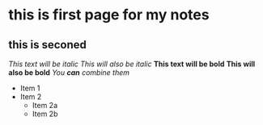 # this is first page for my notes 
## this is seconed  
*This text will be italic* _This will also be italic_ 
**This text will be bold** __This will also be bold__ _You **can** combine them_ 
* Item 1 
* Item 2  
  * Item 2a  
  * Item 2b 
